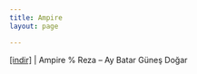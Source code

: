 ```yaml
---
title: Ampire
layout: page

---
```

<a href="https://cloud.mail.ru/public/42cc13fdcb76/Ampire%20%26%20Reza%20-%20Ay%20Batar%20G%C3%BCne%C5%9F%20Do%C4%9Far" target="_blank">[indir]</a> | Ampire % Reza &#8211; Ay Batar Güneş Doğar
